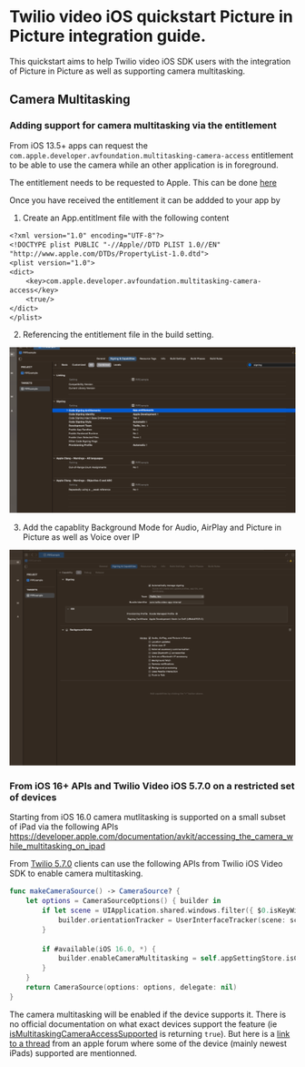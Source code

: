 # Twilio video iOS quickstart Picture in Picture integration guide.

This quickstart aims to help Twilio video iOS SDK users with the integration of Picture in Picture as well as 
supporting camera multitasking.

## Camera Multitasking

### Adding support for camera multitasking via the entitlement

From iOS 13.5+ apps can request the `com.apple.developer.avfoundation.multitasking-camera-access` entitlement to be able to use the camera while an other application is in foreground. 

The entitlement needs to be requested to Apple. This can be done [here](https://developer.apple.com/contact/request/multitasking-camera-access/)

Once you have received the entitlement it can be addded to your app by 

1. Create an App.entitlment file with the following content

```
<?xml version="1.0" encoding="UTF-8"?>
<!DOCTYPE plist PUBLIC "-//Apple//DTD PLIST 1.0//EN" "http://www.apple.com/DTDs/PropertyList-1.0.dtd">
<plist version="1.0">
<dict>
	<key>com.apple.developer.avfoundation.multitasking-camera-access</key>
	<true/>
</dict>
</plist>
```

2. Referencing the entitlement file in the build setting.

<img width="700px" src="images/signing_settings.png">

3. Add the capablity Background Mode for Audio, AirPlay and Picture in Picture
as well as Voice over IP

<img width="700px" src="images/capabilities.png">



### From iOS 16+ APIs and Twilio Video iOS 5.7.0 on a restricted set of devices

Starting from iOS 16.0 camera mutlitasking is supported on a small subset of iPad via the following APIs
https://developer.apple.com/documentation/avkit/accessing_the_camera_while_multitasking_on_ipad

From [Twilio 5.7.0](https://www.twilio.com/docs/video/changelog-twilio-video-ios-latest#570-june-14-2023) clients can use the following APIs from Twilio iOS Video SDK to enable camera multitasking.

```swift
func makeCameraSource() -> CameraSource? {
    let options = CameraSourceOptions() { builder in
        if let scene = UIApplication.shared.windows.filter({ $0.isKeyWindow }).first?.windowScene {
            builder.orientationTracker = UserInterfaceTracker(scene: scene)
        }
        
        if #available(iOS 16.0, *) {
            builder.enableCameraMultitasking = self.appSettingStore.isCameraMultitaskingEnabled
        }
    }
    return CameraSource(options: options, delegate: nil)
}
```

The camera multitasking will be enabled if the device supports it. There is no official documentation on what exact devices support the feature (ie [isMultitaskingCameraAccessSupported](https://developer.apple.com/documentation/avfoundation/avcapturesession/4013227-ismultitaskingcameraaccessenable#:~:text=in%20page%20link-,var%20isMultitaskingCameraAccessSupported%3A%20Bool,-A%20Boolean%20value) is returning `true`). But here is a [link to a thread](https://developer.apple.com/forums/thread/710193?answerId=727571022#727571022)  from an apple forum where some of the device (mainly newest iPads) supported are mentionned.



